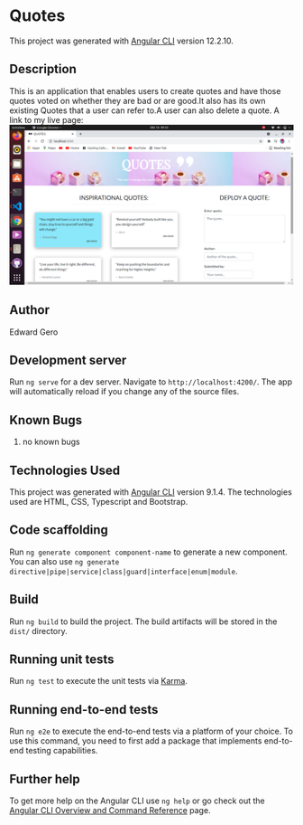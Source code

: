 # Quotes

This project was generated with [Angular CLI](https://github.com/angular/angular-cli) version 12.2.10.

## Description
This is an application that enables users to create quotes and have those quotes voted on whether they are bad or are good.It also has its own existing Quotes that a user can refer to.A user can also delete a quote. A link to my live page:
![landing](src/assets/images/landing.png)

## Author

Edward Gero

## Development server

Run `ng serve` for a dev server. Navigate to `http://localhost:4200/`. The app will automatically reload if you change any of the source files.

## Known Bugs

1. no known bugs

## Technologies Used

This project was generated with [Angular CLI](https://github.com/angular/angular-cli) version 9.1.4.
The technologies used are HTML, CSS, Typescript and Bootstrap.


## Code scaffolding

Run `ng generate component component-name` to generate a new component. You can also use `ng generate directive|pipe|service|class|guard|interface|enum|module`.

## Build

Run `ng build` to build the project. The build artifacts will be stored in the `dist/` directory.

## Running unit tests

Run `ng test` to execute the unit tests via [Karma](https://karma-runner.github.io).

## Running end-to-end tests

Run `ng e2e` to execute the end-to-end tests via a platform of your choice. To use this command, you need to first add a package that implements end-to-end testing capabilities.

## Further help

To get more help on the Angular CLI use `ng help` or go check out the [Angular CLI Overview and Command Reference](https://angular.io/cli) page.
